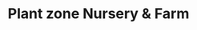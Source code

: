 ---
title: "Plant zone Nursery & Farm"
url: /ahmedabad/plant-zone-nursery-and-farm/
shop: garden centre
---